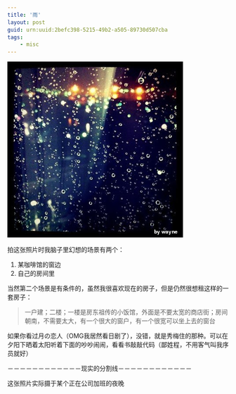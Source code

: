 ```yaml
---
title: '雨'
layout: post
guid: urn:uuid:2befc398-5215-49b2-a505-89730d507cba
tags:
    - misc
---
```


<span class="image-400">![](/media/files/2010/10/29/rain.jpg)</span>

拍这张照片时我脑子里幻想的场景有两个：

1. 某咖啡馆的窗边
2. 自己的房间里

当然第二个场景是有条件的，虽然我很喜欢现在的房子，但是仍然很想租这样的一套房子：

> 一户建；二楼；一楼是房东祖传的小饭馆，外面是不要太宽的商店街；房间朝南，不需要太大，有一个很大的窗户，有一个很宽可以坐上去的窗台

如果你看过月の恋人（OMG我居然看日剧了），没错，就是秀梅住的那种。可以在夕阳下晒着太阳听着下面的吵吵闹闹，看看书敲敲代码（鄙姓程，不用客气叫我序员就好）

－－－－－－－－－－－－现实的分割线－－－－－－－－－－－－

这张照片实际摄于某个正在公司加班的夜晚

